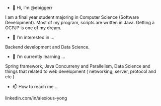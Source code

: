 - 👋 Hi, I’m @ebiggerr

I am a final year student majoring in Computer Science (Software Development). Most of my program, scripts are written in Java. Getting a OCPJP is one of my dream.

- 👀 I’m interested in ...

Backend development and Data Science.

- 🌱 I’m currently learning ...

Spring framework, Java Concurreny and Parallelism, Data Science and things that related to web development ( networking, server, protocol and etc )

- 📫 How to reach me ...

linkedin.com/in/alexious-yong

<!---
ebiggerr/ebiggerr is a ✨ special ✨ repository because its `README.md` (this file) appears on your GitHub profile.
You can click the Preview link to take a look at your changes.
--->
